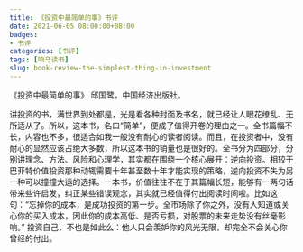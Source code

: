 ```yaml
---
title: 《投资中最简单的事》书评
date: 2021-06-05 08:00:00+08:00
badges:
- 书评
categories: [书评]
tags: [响马读书]
slug: book-review-the-simplest-thing-in-investment
---
```


《投资中最简单的事》 邱国鹭，中国经济出版社。

讲投资的书，满世界到处都是，光是看各种封面及书名，就已经让人眼花缭乱、无所适从了。所以，这本书，名曰“简单”，便成了值得开卷的理由之一。全书篇幅不长，内容也不多，很适合如我一般没有耐心的读者阅读。而且，在投资者中，没有耐心的显然应该占绝大多数，所以这本书的销量也是很好的。全书分为四部分，分别讲理念、方法、风险和心理学，其实都在围绕一个核心展开：逆向投资。相较于巴菲特价值投资那种动辄需要十年甚至数十年才能实现的策略，逆向投资不失为另一种可以撞撞大运的选择。一本书，价值往往不在于其篇幅长短，能够有一两句话带来些许启发，纠正某些错误观念，其实就已经值得付出阅读时间啦。比如这句：“忘掉你的成本，是成功投资的第一步。全市场除了你之外，没有人知道或关心你的买入成本，因此你的成本高低、是否亏损，对股票的未来走势没有丝毫影响。” 投资自己，不也是如此么：他人只会羡妒你的风光无限，却完全不会关心你曾经的付出。
